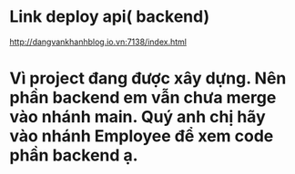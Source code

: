 ﻿# Link deploy api( backend)
 http://dangvankhanhblog.io.vn:7138/index.html

 # Vì project đang được xây dựng. Nên phần backend em vẫn chưa merge vào nhánh main. Quý anh chị hãy vào nhánh Employee để xem code phần backend ạ.
